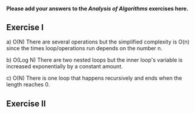 #### Please add your answers to the ***Analysis of  Algorithms*** exercises here.

## Exercise I

a)
O(N)
There are several operations but the simplified complexity is O(n) since the times loop/operations run depends on the number n.

b)
O(Log N)
There are two nested loops but the inner loop's variable is increased exponentially by a constant amount.

c)
O(N)
There is one loop that happens recursively and ends when the length reaches 0.
## Exercise II


